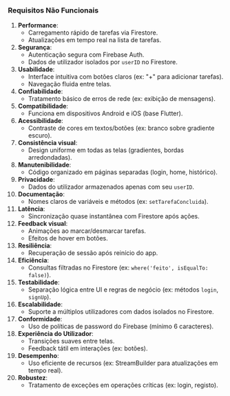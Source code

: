 ### **Requisitos Não Funcionais**  
1. **Performance**:  
   - Carregamento rápido de tarefas via Firestore.  
   - Atualizações em tempo real na lista de tarefas.  
2. **Segurança**:  
   - Autenticação segura com Firebase Auth.  
   - Dados de utilizador isolados por `userID` no Firestore.  
3. **Usabilidade**:  
   - Interface intuitiva com botões claros (ex: "+" para adicionar tarefas).  
   - Navegação fluida entre telas.  
4. **Confiabilidade**:  
   - Tratamento básico de erros de rede (ex: exibição de mensagens).  
5. **Compatibilidade**:  
   - Funciona em dispositivos Android e iOS (base Flutter).  
6. **Acessibilidade**:  
   - Contraste de cores em textos/botões (ex: branco sobre gradiente escuro).  
7. **Consistência visual**:  
   - Design uniforme em todas as telas (gradientes, bordas arredondadas).  
8. **Manutenibilidade**:  
   - Código organizado em páginas separadas (login, home, histórico).  
9. **Privacidade**:  
   - Dados do utilizador armazenados apenas com seu `userID`.  
10. **Documentação**:  
    - Nomes claros de variáveis e métodos (ex: `setTarefaConcluida`).
11. **Latência**:  
    - Sincronização quase instantânea com Firestore após ações.  
12. **Feedback visual**:  
    - Animações ao marcar/desmarcar tarefas.  
    - Efeitos de hover em botões.  
13. **Resiliência**:  
    - Recuperação de sessão após reinício do app.  
14. **Eficiência**:  
    - Consultas filtradas no Firestore (ex: `where('feito', isEqualTo: false)`).  
15. **Testabilidade**:  
    - Separação lógica entre UI e regras de negócio (ex: métodos `login`, `signUp`).  
16. **Escalabilidade**:  
    - Suporte a múltiplos utilizadores com dados isolados no Firestore.  
17. **Conformidade**:  
    - Uso de políticas de password do Firebase (mínimo 6 caracteres).  
18. **Experiência do Utilizador**:  
    - Transições suaves entre telas.  
    - Feedback tátil em interações (ex: botões).  
19. **Desempenho**:  
    - Uso eficiente de recursos (ex: StreamBuilder para atualizações em tempo real).  
20. **Robustez**:  
    - Tratamento de exceções em operações críticas (ex: login, registo).
